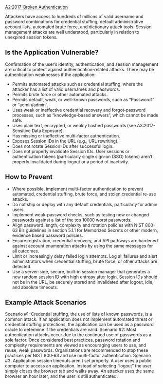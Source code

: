 [A2:2017-Broken Authentication](https://owasp.org/www-project-top-ten/OWASP_Top_Ten_2017/Top_10-2017_A2-Broken_Authentication)

Attackers have access to hundreds of millions of valid username and password combinations for credential stuffing, default administrative account lists, automated brute force, and dictionary attack tools. Session management attacks are well understood, particularly in relation to unexpired session tokens.

## Is the Application Vulnerable?

Confirmation of the user’s identity, authentication, and session management are critical to protect against authentication-related attacks. There may be authentication weaknesses if the application:
* Permits automated attacks such as credential stuffing, where the attacker has a list of valid usernames and passwords.
* Permits brute force or other automated attacks.
* Permits default, weak, or well-known passwords, such as “Password1” or “admin/admin“.
* Uses weak or ineffective credential recovery and forgot-password processes, such as “knowledge-based answers”, which cannot be made safe.
* Uses plain text, encrypted, or weakly hashed passwords (see A3:2017-Sensitive Data Exposure).
* Has missing or ineffective multi-factor authentication.
* Exposes Session IDs in the URL (e.g., URL rewriting).
* Does not rotate Session IDs after successful login.
* Does not properly invalidate Session IDs. User sessions or authentication tokens (particularly single sign-on (SSO) tokens) aren’t properly invalidated during logout or a period of inactivity.

## How to Prevent

* Where possible, implement multi-factor authentication to prevent automated, credential stuffing, brute force, and stolen credential re-use attacks.
* Do not ship or deploy with any default credentials, particularly for admin users.
* Implement weak-password checks, such as testing new or changed passwords against a list of the top 10000 worst passwords.
* Align password length, complexity and rotation policies with NIST 800-63 B’s guidelines in section 5.1.1 for Memorized Secrets or other modern, evidence based password policies.
* Ensure registration, credential recovery, and API pathways are hardened against account enumeration attacks by using the same messages for all outcomes.
* Limit or increasingly delay failed login attempts. Log all failures and alert administrators when credential stuffing, brute force, or other attacks are detected.
* Use a server-side, secure, built-in session manager that generates a new random session ID with high entropy after login. Session IDs should not be in the URL, be securely stored and invalidated after logout, idle, and absolute timeouts.

## Example Attack Scenarios

Scenario #1: Credential stuffing, the use of lists of known passwords, is a common attack. If an application does not implement automated threat or credential stuffing protections, the application can be used as a password oracle to determine if the credentials are valid.
Scenario #2: Most authentication attacks occur due to the continued use of passwords as a sole factor. Once considered best practices, password rotation and complexity requirements are viewed as encouraging users to use, and reuse, weak passwords. Organizations are recommended to stop these practices per NIST 800-63 and use multi-factor authentication.
Scenario #3: Application session timeouts aren’t set properly. A user uses a public computer to access an application. Instead of selecting “logout” the user simply closes the browser tab and walks away. An attacker uses the same browser an hour later, and the user is still authenticated.